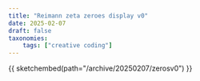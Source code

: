 ```yaml
---
title: "Reimann zeta zeroes display v0"
date: 2025-02-07
draft: false
taxonomies:
    tags: ["creative coding"]
---
```

 {{ sketchembed(path="/archive/20250207/zerosv0") }}
